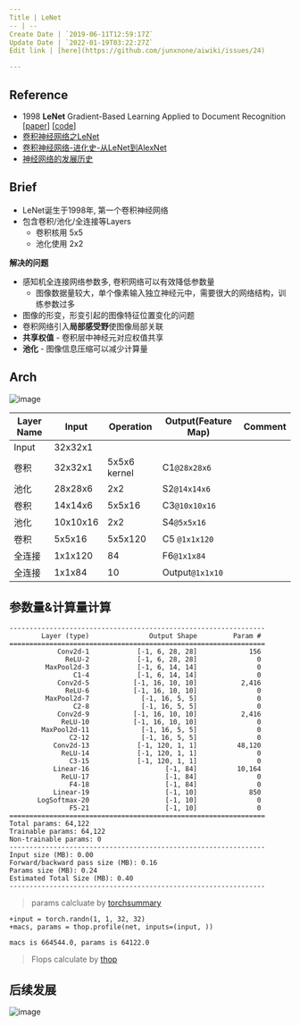 ```yaml
---
Title | LeNet
-- | --
Create Date | `2019-06-11T12:59:17Z`
Update Date | `2022-01-19T03:22:27Z`
Edit link | [here](https://github.com/junxnone/aiwiki/issues/24)

---
```

## Reference
- 1998 **LeNet** Gradient-Based Learning Applied to Document Recognition [[paper](http://yann.lecun.com/exdb/publis/pdf/lecun-01a.pdf)] [[code](https://github.com/junxnone/LeNet-5/blob/master/lenet.py#L5-L74)]
- [卷积神经网络之LeNet](https://www.cnblogs.com/wangguchangqing/p/10329402.html)
- [卷积神经网络-进化史-从LeNet到AlexNet](https://zhuanlan.zhihu.com/p/21562756)
- [神经网络的发展历史](https://blog.csdn.net/qq_30460949/article/details/100101983)

## Brief
- LeNet诞生于1998年, 第一个卷积神经网络
- 包含卷积/池化/全连接等Layers
  - 卷积核用 5x5
  - 池化使用 2x2

**解决的问题**
- 感知机全连接网络参数多, 卷积网络可以有效降低参数量
  - 图像数据量较大，单个像素输入独立神经元中，需要很大的网络结构，训练参数过多
- 图像的形变，形变引起的图像特征位置变化的问题
- 卷积网络引入**局部感受野**使图像局部关联
- **共享权值** - 卷积层中神经元对应权值共享
- **池化** - 图像信息压缩可以减少计算量

## Arch

![image](https://user-images.githubusercontent.com/2216970/59274688-6e47fe00-8c8d-11e9-8160-c69e2acce7b3.png)

Layer Name | Input | Operation | Output(Feature Map) | Comment
-- | -- | -- | -- | --
Input | 32x32x1 |
卷积 | 32x32x1 | 5x5x6 kernel | C1`@28x28x6` | 
池化 | 28x28x6 | 2x2 | S2`@14x14x6` | 
卷积 | 14x14x6 | 5x5x16 | C3`@10x10x16`
池化 | 10x10x16 | 2x2 | S4`@5x5x16`
卷积 | 5x5x16 | 5x5x120 | C5 `@1x1x120`
全连接 | 1x1x120 | 84 | F6`@1x1x84`
全连接 | 1x1x84 | 10 | Output`@1x1x10`

## 参数量&计算量计算

```
----------------------------------------------------------------
        Layer (type)               Output Shape         Param #
================================================================
            Conv2d-1            [-1, 6, 28, 28]             156
              ReLU-2            [-1, 6, 28, 28]               0
         MaxPool2d-3            [-1, 6, 14, 14]               0
                C1-4            [-1, 6, 14, 14]               0
            Conv2d-5           [-1, 16, 10, 10]           2,416
              ReLU-6           [-1, 16, 10, 10]               0
         MaxPool2d-7             [-1, 16, 5, 5]               0
                C2-8             [-1, 16, 5, 5]               0
            Conv2d-9           [-1, 16, 10, 10]           2,416
             ReLU-10           [-1, 16, 10, 10]               0
        MaxPool2d-11             [-1, 16, 5, 5]               0
               C2-12             [-1, 16, 5, 5]               0
           Conv2d-13            [-1, 120, 1, 1]          48,120
             ReLU-14            [-1, 120, 1, 1]               0
               C3-15            [-1, 120, 1, 1]               0
           Linear-16                   [-1, 84]          10,164
             ReLU-17                   [-1, 84]               0
               F4-18                   [-1, 84]               0
           Linear-19                   [-1, 10]             850
       LogSoftmax-20                   [-1, 10]               0
               F5-21                   [-1, 10]               0
================================================================
Total params: 64,122
Trainable params: 64,122
Non-trainable params: 0
----------------------------------------------------------------
Input size (MB): 0.00
Forward/backward pass size (MB): 0.16
Params size (MB): 0.24
Estimated Total Size (MB): 0.40
----------------------------------------------------------------
```
> params calcluate by [torchsummary](https://github.com/sksq96/pytorch-summary)
```
+input = torch.randn(1, 1, 32, 32)
+macs, params = thop.profile(net, inputs=(input, ))
```
```
macs is 664544.0, params is 64122.0
```
> Flops calculate by [thop](https://github.com/Lyken17/pytorch-OpCounter/)


## 后续发展

![image](https://user-images.githubusercontent.com/2216970/59273651-4a83b880-8c8b-11e9-9386-e4222f87000a.png)

